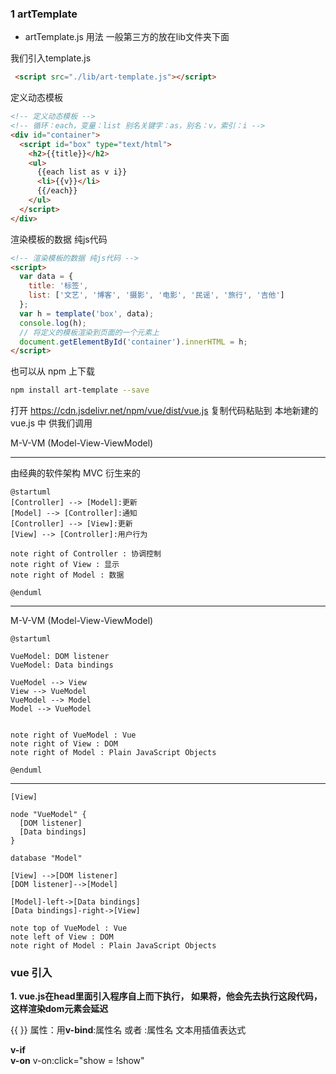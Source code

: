 ### 1 artTemplate
- artTemplate.js 用法
一般第三方的放在lib文件夹下面

我们引入template.js
```html
 <script src="./lib/art-template.js"></script>
```
定义动态模板
```html
<!-- 定义动态模板 -->
<!-- 循环：each，变量：list 别名关键字：as，别名：v，索引：i -->
<div id="container">
  <script id="box" type="text/html">
    <h2>{{title}}</h2>
    <ul>
      {{each list as v i}}
      <li>{{v}}</li>
      {{/each}}
    </ul>
  </script>
</div>
```
渲染模板的数据 纯js代码
```html
<!-- 渲染模板的数据 纯js代码 -->
<script>
  var data = {
    title: '标签',
    list: ['文艺', '博客', '摄影', '电影', '民谣', '旅行', '吉他']
  };
  var h = template('box', data);
  console.log(h);
  // 将定义的模板渲染到页面的一个元素上
  document.getElementById('container').innerHTML = h;
</script>
```




也可以从 npm 上下载
```bash
npm install art-template --save
```

打开 https://cdn.jsdelivr.net/npm/vue/dist/vue.js 复制代码粘贴到 本地新建的 vue.js 中 供我们调用



M-V-VM (Model-View-ViewModel)
***

由经典的软件架构 MVC 衍生来的
```puml
@startuml
[Controller] --> [Model]:更新
[Model] --> [Controller]:通知
[Controller] --> [View]:更新
[View] --> [Controller]:用户行为

note right of Controller : 协调控制
note right of View : 显示
note right of Model : 数据

@enduml
```
***

M-V-VM (Model-View-ViewModel)
```puml
@startuml

VueModel: DOM listener
VueModel: Data bindings

VueModel --> View
View --> VueModel
VueModel --> Model
Model --> VueModel


note right of VueModel : Vue
note right of View : DOM
note right of Model : Plain JavaScript Objects

@enduml
```
***


```puml
[View]

node "VueModel" {
  [DOM listener]
  [Data bindings]
}

database "Model"

[View] -->[DOM listener]
[DOM listener]-->[Model]

[Model]-left->[Data bindings]
[Data bindings]-right->[View]

note top of VueModel : Vue
note left of View : DOM
note right of Model : Plain JavaScript Objects

```

### vue 引入
**1. vue.js在head里面引入程序自上而下执行， 如果将，他会先去执行这段代码，这样渲染dom元素会延迟**

{{ }}
属性：用**v-bind**:属性名 或者 :属性名
文本用插值表达式

**v-if**   
**v-on**   v-on:click="show = !show"